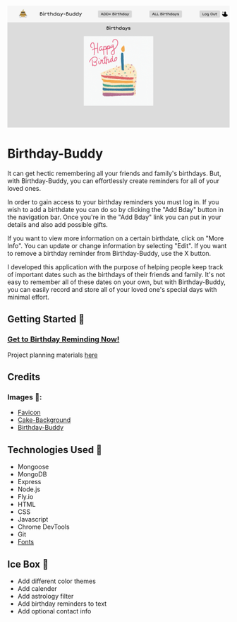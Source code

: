 ![Screenshot](public/images/bday-screenshot.png)
# Birthday-Buddy
It can get hectic remembering all your friends and family's birthdays. But, with Birthday-Buddy, you can effortlessly create reminders for all of your loved ones.

In order to gain access to your birthday reminders you must log in. If you wish to add a birthdate you can do so by clicking the "Add Bday" button in the navigation bar. Once you're in the "Add Bday" link you can put in your details and also add possible gifts.

If you want to view more information on a certain birthdate, click on "More Info". You can update or change information by selecting "Edit". If you want to remove a birthday reminder from Birthday-Buddy, use the X button.

I developed this application with the purpose of helping people keep track of important dates such as the birthdays of their friends and family. It's not easy to remember all of these dates on your own, but with Birthday-Buddy, you can easily record and store all of your loved one's special days with minimal effort.

## Getting Started 🥳

### [Get to Birthday Reminding Now!](https://birthday-buddy.fly.dev/)

Project planning materials [here](https://trello.com/c/eLvAclQS/15-imagepng)

## Credits

### Images 🌇:
* [Favicon](https://favicon.io/emoji-favicons/birthday-cake/)
* [Cake-Background](https://gifdb.com/images/high/happy-birthday-cake-rainbow-slice-candle-fbr7ycwj98vxiah2.gif)
* [Birthday-Buddy](https://thumbs.dreamstime.com/b/super-cool-birthday-cake-character-cartoon-super-cool-birthday-cake-character-cartoon-vector-illustration-117210954.jpg)

## Technologies Used 📡
* Mongoose
* MongoDB
* Express
* Node.js
* Fly.io
* HTML
* CSS
* Javascript
* Chrome DevTools
* Git 
* [Fonts](https://fonts.google.com/share?selection.family=Short%20Stack)

## Ice Box 🧊
* Add different color themes
* Add calender 
* Add astrology filter
* Add birthday reminders to text
* Add optional contact info




